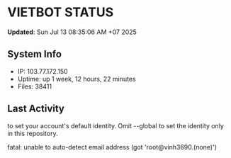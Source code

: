 # VIETBOT STATUS
**Updated**: Sun Jul 13 08:35:06 AM +07 2025

## System Info
- IP: 103.77.172.150
- Uptime: up 1 week, 12 hours, 22 minutes
- Files: 38411

## Last Activity

to set your account's default identity.
Omit --global to set the identity only in this repository.

fatal: unable to auto-detect email address (got 'root@vinh3690.(none)')
